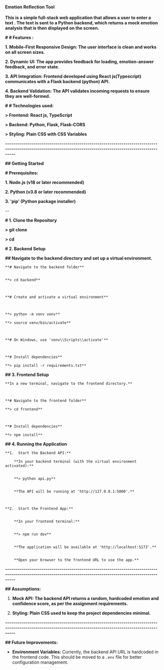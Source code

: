 #### **Emotion Reflection Tool**



**This is a simple full-stack web application that allows a user to enter a text . The text is sent to a Python backend, which returns a mock emotion analysis that is then displayed on the screen.**





**# #  Features :**



**1. Mobile-First Responsive Design: The user interface is clean and works on all screen sizes.**

**2. Dynamic UI: The app provides feedback for loading, emotion-answer feedback, and error state.**

**3. API Integration: Frontend developed using React js(Typescript) communicates with a Flask backend (python) API.**

**4. Backend Validation: The API validates incoming requests to ensure they are well-formed.**



**# # Technologies used:**



**> Frontend: React js, TypeScript**

**> Backend: Python, Flask, Flask-CORS**

**> Styling: Plain CSS with CSS Variables**



**-------------------------------------------------------------------------------------------------------------------------------------------------------------**



**## Getting Started**



**# Prerequisites:**



**1. Node.js (v18 or later recommended)**

**2. Python (v3.8 or later recommended)**

**3. 'pip' (Python package installer)**

--

**# 1. Clone the Repository**


**> git clone <your-repo-url>**

**> cd <your-repo-folder>**


**# 2. Backend Setup**



**## Navigate to the backend directory and set up a virtual environment.**


	**# Navigate to the backend folder**


	**> cd backend**



	**# Create and activate a virtual environment**

	

	**> python -m venv venv**

	**> source venv/bin/activate** 



	**# On Windows, use 'venv\\Scripts\\activate'**



	**# Install dependencies**

	**> pip install -r requirements.txt**



**## 3. Frontend Setup**


	**In a new terminal, navigate to the frontend directory.**



	**# Navigate to the frontend folder**

	**> cd frontend**



	**# Install dependencies**

	**> npm install**





**## 4. Running the Application**



	**1.  Start the Backend API:**

    	**In your backend terminal (with the virtual environment activated):**

    
    	**> python api.py**


    	**The API will be running at 'http://127.0.0.1:5000'.**



	**2.  Start the Frontend App:** 


		**In your frontend terminal:**


  		**> npm run dev**


		**The application will be available at 'http://localhost:5173'.**


		**Open your browser to the frontend URL to use the app.**

**-------------------------------------------------------------------------------------------------------------------------------------------------------------**


**## Assumptions:**



1. **Mock API: The backend API returns a random, hardcoded emotion and confidence score, as per the assignment requirements.**



2. **Styling: Plain CSS used to keep the project dependencies minimal.**


**-------------------------------------------------------------------------------------------------------------------------------------------------------------**


**## Future Improvements:**

* **Environment Variables:** Currently, the backend API URL is hardcoded in the frontend code. This should be moved to a `.env` file for better configuration management.
